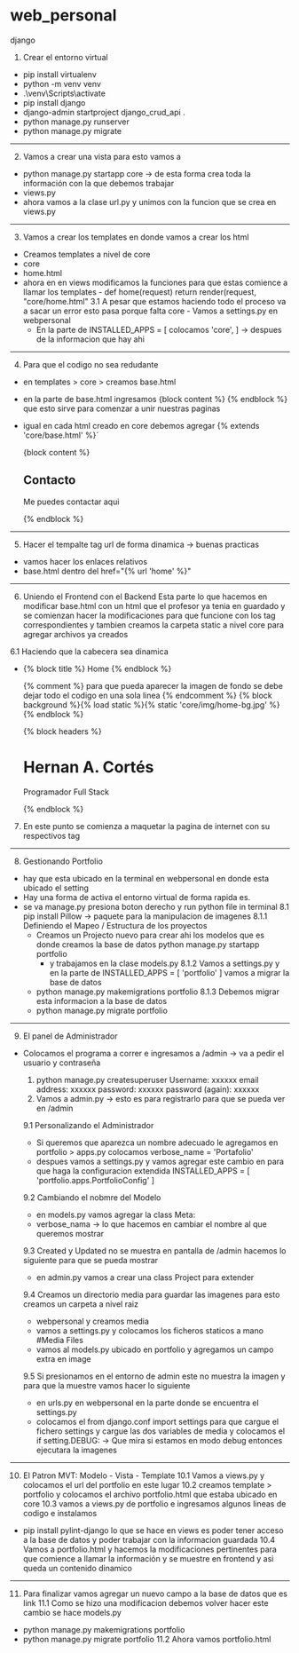 # web_personal
django

1. Crear el entorno virtual
 - pip install virtualenv
 - python -m venv venv
 - .\venv\Scripts\activate
 - pip install django
 - django-admin startproject django_crud_api .
 - python manage.py runserver
 - python manage.py migrate 
___________________________________

2. Vamos a crear una vista para esto vamos a 
 - python manage.py startapp core -> de esta forma crea toda la información con la que debemos trabajar
 - views.py
 - ahora vamos a la clase url.py y unimos con la funcion que se crea en views.py
_________________________________________

3. Vamos a crear los templates en donde vamos a crear los html
 - Creamos templates a nivel de core
  - core
   - home.html
   - ahora en en views modificamos la funciones para que estas comience a llamar los templates
	- def home(request)
		return render(request, "core/home.html"
 3.1 A pesar que estamos haciendo todo el proceso va a sacar un error esto pasa porque falta core
	- Vamos a settings.py en webpersonal
	 - En la parte de INSTALLED_APPS = [ colocamos 'core', ] -> despues de la informacion que hay ahi
___________________________________

4. Para que el codigo no sea redudante
 - en templates > core > creamos base.html
  - en la parte de base.html ingresamos {block content %}    {% endblock %} que esto sirve para comenzar a unir nuestras paginas
  - igual en cada html creado en core debemos agregar
	{% extends 'core/base.html' %}´

	{block content %}

	<h2>Contacto</h2>
	<p>Me puedes contactar aqui</p>

	{% endblock %}
___________________________________

5. Hacer el tempalte tag url de forma dinamica -> buenas practicas
 - vamos hacer los enlaces relativos
  - base.html
	dentro del href="{% url 'home' %}"
___________________________________

6. Uniendo el Frontend con el Backend
 Esta parte lo que hacemos en modificar base.html con un html que el profesor ya tenia en guardado y se comienzan hacer la modificaciones
 para que funcione con los tag correspondientes y tambien creamos la carpeta static a nivel core para agregar archivos ya creados
 
 6.1 Haciendo que la cabecera sea dinamica
  - {% block title %} Home {% endblock %}

	{% comment %} para que pueda aparecer la imagen de fondo se debe dejar todo el codigo en una sola linea {% endcomment %}
	{% block background %}{% load static %}{% static 'core/img/home-bg.jpg' %}{% endblock %}

	{% block headers %}

	  <h1>Hernan A. Cortés</h1>
	  <span class="subheading">Programador Full Stack</span>

	{% endblock %}

7. En este punto se comienza a maquetar la pagina de internet con su respectivos tag
___________________________________

8. Gestionando Portfolio
 - hay que esta ubicado en la terminal en webpersonal en donde esta ubicado el setting
 - Hay una forma de activa el entorno virtual de forma rapida es.
  - se va manage.py presiona boton derecho y run python file in terminal
  8.1 pip install Pillow -> paquete para la manipulacion de imagenes
   8.1.1 Definiendo el Mapeo / Estructura de los proyectos
    - Creamos un Projecto nuevo para crear ahi los modelos que es donde creamos la base de datos
	 python manage.py startapp portfolio
	  - y trabajamos en la clase models.py
   8.1.2 Vamos a settings.py y en la parte de INSTALLED_APPS = [ 'portfolio' ]
    vamos a migrar la base de datos 
	 - python manage.py makemigrations portfolio
   8.1.3 Debemos migrar esta informacion a la base de datos
    - python manage.py migrate portfolio
___________________________________

9. El panel de Administrador
 - Colocamos el programa a correr e ingresamos a 
  /admin -> va a pedir el usuario y contraseña
   1. python manage.py createsuperuser
    Username: xxxxxx
	email address: xxxxxx
	password: xxxxxx
	password (again): xxxxxx
   2. Vamos a admin.py -> esto es para registrarlo para que se pueda ver en /admin
   
   9.1 Personalizando el Administrador
    - Si queremos que aparezca un nombre adecuado le agregamos en 
	portfolio > apps.py colocamos verbose_name = 'Portafolio'
	- despues vamos a settings.py y vamos agregar este cambio en para que haga la configuracion extendida 
	 INSTALLED_APPS = [ 'portfolio.apps.PortfolioConfig' ]
   
   9.2 Cambiando el nobmre del Modelo
    - en models.py vamos agregar la class Meta: 
	- verbose_nama -> lo que hacemos en cambiar el nombre al que queremos mostrar 

   9.3 Created y Updated no se muestra en pantalla de /admin hacemos lo siguiente para que se pueda mostrar
    - en admin.py vamos a crear una class Project para extender 
	
   9.4 Creamos un directorio media para guardar las imagenes  para esto creamos un carpeta a nivel raiz
    - webpersonal y creamos media
	- vamos a settings.py y colocamos los ficheros staticos a mano #Media Files
	- vamos al models.py ubicado en portfolio y agregamos un campo extra en image 
	
   9.5 Si presionamos en el entorno de admin este no muestra la imagen y para que la muestre vamos hacer lo siguiente
    - en urls.py en webpersonal en la parte donde se encuentra el settings.py
	 - colocamos el from django.conf import settings para que cargue el fichero settings y cargue las dos variables de media
	 y colocamos el if setting.DEBUG: -> Que mira si estamos en modo debug entonces ejecutara la imagenes
___________________________________

10. El Patron MVT: Modelo - Vista - Template
 10.1 Vamos a views.py y colocamos el url del portfolio en este lugar
 10.2 creamos template > portfolio y colocamos el archivo portfolio.html que estaba ubicado en core
 10.3 vamos a views.py de portfolio e ingresamos algunos lineas de codigo e instalamos
  - pip install pylint-django
  lo que se hace en views es poder tener acceso a la base de datos y poder trabajar con la informacion guardada
 10.4 Vamos a portfolio.html y hacemos la modificaciones pertinentes para que comience a llamar la información y se muestre en frontend y asi queda un contenido dinamico
___________________________________

11. Para finalizar vamos agregar un nuevo campo a la base de datos que es link
 11.1 Como se hizo una modificacion debemos volver hacer este cambio se hace models.py
  - python manage.py makemigrations portfolio
  - python manage.py migrate portfolio
 11.2 Ahora vamos portfolio.html